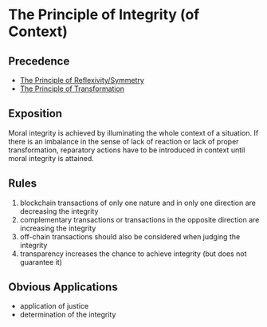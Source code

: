 # The Principle of Integrity (of Context)

## Precedence

- [The Principle of Reflexivity/Symmetry
](https://github.com/the-laurel/chain-proposals/blob/main/evmos/PrincipleOfReflexivity.md)
- [The Principle of Transformation
](https://github.com/the-laurel/chain-proposals/blob/main/evmos/PrincipleOfTransformation.md)


## Exposition

Moral integrity is achieved by illuminating the whole context of a situation. If there is an imbalance in the sense of lack of reaction or lack of proper transformation, reparatory actions have to be introduced in context until moral integrity is attained.

## Rules

1. blockchain transactions of only one nature and in only one direction are decreasing the integrity
2. complementary transactions or transactions in the opposite direction are increasing the integrity
3. off-chain transactions should also be considered when judging the integrity
4. transparency increases the chance to achieve integrity (but does not guarantee it)

## Obvious Applications

- application of justice
- determination of the integrity
